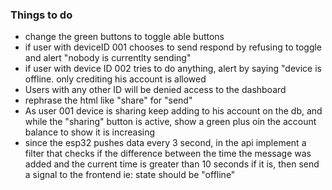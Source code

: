 ### Things to do

- change the green buttons to toggle able buttons
- if user with deviceID 001 chooses to send respond by refusing to toggle and alert "nobody is currentlty sending"
- if user with device ID 002 tries to do anything, alert by saying "device is offline. only crediting his account is allowed
- Users with any other ID will be denied access to the dashboard
- rephrase the html like "share" for "send"
- As user 001 device is sharing keep adding to his account on the db, and while the "sharing" button is active, show a green plus oin the account balance to show it is increasing
- since the esp32 pushes data every 3 second, in the api implement a filter that checks if the difference between the time the message was added and the current time is greater than 10 seconds
if it is, then send a signal to the frontend ie: state should be "offline"